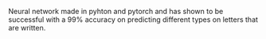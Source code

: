 Neural network made in pyhton and pytorch and has shown to be successful with a 99% accuracy on predicting different types on letters that are written.
